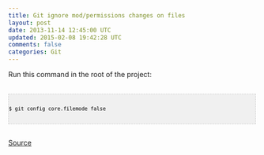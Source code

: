 ```yaml
---
title: Git ignore mod/permissions changes on files
layout: post
date: 2013-11-14 12:45:00 UTC
updated: 2015-02-08 19:42:28 UTC
comments: false
categories: Git
---
```

Run this command in the root of the project:<br /><br /><pre style="background-image: URL(http://2.bp.blogspot.com/_z5ltvMQPaa8/SjJXr_U2YBI/AAAAAAAAAAM/46OqEP32CJ8/s320/codebg.gif); background: #f0f0f0; border: 1px dashed #CCCCCC; color: black; font-family: arial; font-size: 12px; height: auto; line-height: 20px; overflow: auto; padding: 0px; text-align: left; width: 99%;"><code style="color: black; word-wrap: normal;"> $ git config core.filemode false  <br /></code></pre><br /><a href="http://stackoverflow.com/a/3290712/273119">Source</a>